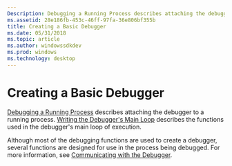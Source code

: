 ```yaml
---
Description: Debugging a Running Process describes attaching the debugger to a running process. Writing the Debuggers Main Loop describes the functions used in the debuggers main loop of execution.
ms.assetid: 28e186fb-453c-46ff-97fa-36e806bf355b
title: Creating a Basic Debugger
ms.date: 05/31/2018
ms.topic: article
ms.author: windowssdkdev
ms.prod: windows
ms.technology: desktop
---
```


# Creating a Basic Debugger

[Debugging a Running Process](debugging-a-running-process.md) describes attaching the debugger to a running process. [Writing the Debugger's Main Loop](writing-the-debugger-s-main-loop.md) describes the functions used in the debugger's main loop of execution.

Although most of the debugging functions are used to create a debugger, several functions are designed for use in the process being debugged. For more information, see [Communicating with the Debugger](communicating-with-the-debugger.md).

 

 



